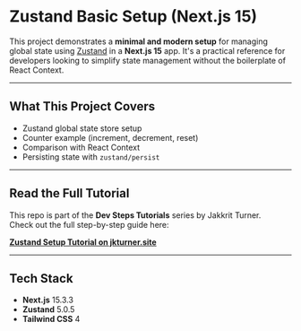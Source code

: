 # Zustand Basic Setup (Next.js 15)

This project demonstrates a **minimal and modern setup** for managing global state using [Zustand](https://github.com/pmndrs/zustand) in a **Next.js 15** app. It's a practical reference for developers looking to simplify state management without the boilerplate of React Context.

---

## What This Project Covers

- Zustand global state store setup
- Counter example (increment, decrement, reset)
- Comparison with React Context
- Persisting state with `zustand/persist`

---

## Read the Full Tutorial

This repo is part of the **Dev Steps Tutorials** series by Jakkrit Turner.  
Check out the full step-by-step guide here:

**[Zustand Setup Tutorial on jkturner.site](http://jkturner.site/tutorials/react-ecosystem/zustand/zustand-setup)**

---

## Tech Stack

- **Next.js** 15.3.3
- **Zustand** 5.0.5
- **Tailwind CSS** 4
